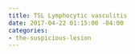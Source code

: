 ```yaml
---
title: TSL Lymphocytic vasculitis
date: 2017-04-22 01:15:00 -04:00
categories:
- the-suspicious-lesion
---
```


